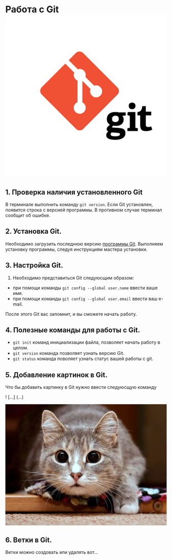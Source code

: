 # Работа с Git![alt text](<git for-1.png>)
## 1. Проверка наличия установленного Git
В терминале выполнить команду `git version`. Если Git установлен, появится строка с версией программы. В противном случае терминал сообщит об ошибке.

## 2. Установка Git.
Необходимо загрузить последнюю версию [программы Git](https://git-scm.com/download). Выполняем установку программы, следуя инструкциям мастера установки.

## 3. Настройка Git.

1. Необходимо представиться Git следуюсщим образом:

* при помощи команды `git config --global user.name` ввести ваше имя.
* при помощи команды `git config --global user.email` ввести ваш e-mail.

После этого Git вас запомнит, и вы сможете начать работу.

## 4. Полезные команды для работы с Git.

* `git init` команд инициализации файла, позволяет начать работу в целом.
* `git version` команда позволяет узнать версию Git.
* `git status` команда поволяет узнать статус вашей работы с git.

## 5. Добавление картинок в Git.

Что бы добавить картинку в Git нужно ввести следуюсщую команду

! [...] (...)

![dumbass](dumbass.jpg)













## 6. Ветки в Git.

Ветки можно создовать или удалять вот...



